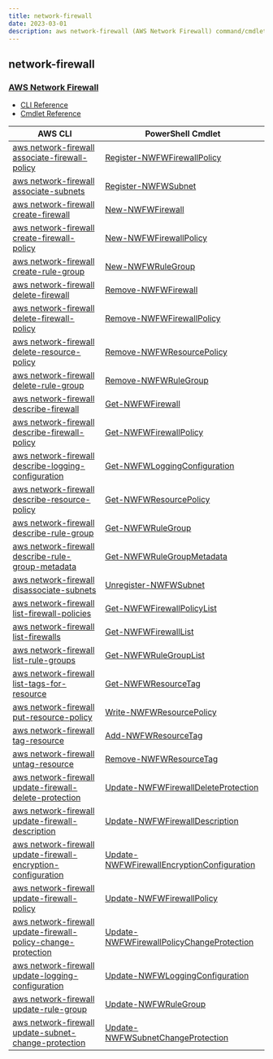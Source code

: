 ```yaml
---
title: network-firewall
date: 2023-03-01
description: aws network-firewall (AWS Network Firewall) command/cmdlet list.
---
```


## network-firewall

### [AWS Network Firewall](https://aws.amazon.com/network-firewall/)

* [CLI Reference](https://docs.aws.amazon.com/cli/latest/reference/network-firewall/index.html)
* [Cmdlet Reference](https://docs.aws.amazon.com/powershell/latest/reference/items/NetworkFirewall_cmdlets.html)

|AWS CLI|PowerShell Cmdlet|
|----|----|
|[aws network-firewall associate-firewall-policy](https://docs.aws.amazon.com/cli/latest/reference/network-firewall/associate-firewall-policy.html)|[Register-NWFWFirewallPolicy](https://docs.aws.amazon.com/powershell/latest/reference/items/Register-NWFWFirewallPolicy.html)|
|[aws network-firewall associate-subnets](https://docs.aws.amazon.com/cli/latest/reference/network-firewall/associate-subnets.html)|[Register-NWFWSubnet](https://docs.aws.amazon.com/powershell/latest/reference/items/Register-NWFWSubnet.html)|
|[aws network-firewall create-firewall](https://docs.aws.amazon.com/cli/latest/reference/network-firewall/create-firewall.html)|[New-NWFWFirewall](https://docs.aws.amazon.com/powershell/latest/reference/items/New-NWFWFirewall.html)|
|[aws network-firewall create-firewall-policy](https://docs.aws.amazon.com/cli/latest/reference/network-firewall/create-firewall-policy.html)|[New-NWFWFirewallPolicy](https://docs.aws.amazon.com/powershell/latest/reference/items/New-NWFWFirewallPolicy.html)|
|[aws network-firewall create-rule-group](https://docs.aws.amazon.com/cli/latest/reference/network-firewall/create-rule-group.html)|[New-NWFWRuleGroup](https://docs.aws.amazon.com/powershell/latest/reference/items/New-NWFWRuleGroup.html)|
|[aws network-firewall delete-firewall](https://docs.aws.amazon.com/cli/latest/reference/network-firewall/delete-firewall.html)|[Remove-NWFWFirewall](https://docs.aws.amazon.com/powershell/latest/reference/items/Remove-NWFWFirewall.html)|
|[aws network-firewall delete-firewall-policy](https://docs.aws.amazon.com/cli/latest/reference/network-firewall/delete-firewall-policy.html)|[Remove-NWFWFirewallPolicy](https://docs.aws.amazon.com/powershell/latest/reference/items/Remove-NWFWFirewallPolicy.html)|
|[aws network-firewall delete-resource-policy](https://docs.aws.amazon.com/cli/latest/reference/network-firewall/delete-resource-policy.html)|[Remove-NWFWResourcePolicy](https://docs.aws.amazon.com/powershell/latest/reference/items/Remove-NWFWResourcePolicy.html)|
|[aws network-firewall delete-rule-group](https://docs.aws.amazon.com/cli/latest/reference/network-firewall/delete-rule-group.html)|[Remove-NWFWRuleGroup](https://docs.aws.amazon.com/powershell/latest/reference/items/Remove-NWFWRuleGroup.html)|
|[aws network-firewall describe-firewall](https://docs.aws.amazon.com/cli/latest/reference/network-firewall/describe-firewall.html)|[Get-NWFWFirewall](https://docs.aws.amazon.com/powershell/latest/reference/items/Get-NWFWFirewall.html)|
|[aws network-firewall describe-firewall-policy](https://docs.aws.amazon.com/cli/latest/reference/network-firewall/describe-firewall-policy.html)|[Get-NWFWFirewallPolicy](https://docs.aws.amazon.com/powershell/latest/reference/items/Get-NWFWFirewallPolicy.html)|
|[aws network-firewall describe-logging-configuration](https://docs.aws.amazon.com/cli/latest/reference/network-firewall/describe-logging-configuration.html)|[Get-NWFWLoggingConfiguration](https://docs.aws.amazon.com/powershell/latest/reference/items/Get-NWFWLoggingConfiguration.html)|
|[aws network-firewall describe-resource-policy](https://docs.aws.amazon.com/cli/latest/reference/network-firewall/describe-resource-policy.html)|[Get-NWFWResourcePolicy](https://docs.aws.amazon.com/powershell/latest/reference/items/Get-NWFWResourcePolicy.html)|
|[aws network-firewall describe-rule-group](https://docs.aws.amazon.com/cli/latest/reference/network-firewall/describe-rule-group.html)|[Get-NWFWRuleGroup](https://docs.aws.amazon.com/powershell/latest/reference/items/Get-NWFWRuleGroup.html)|
|[aws network-firewall describe-rule-group-metadata](https://docs.aws.amazon.com/cli/latest/reference/network-firewall/describe-rule-group-metadata.html)|[Get-NWFWRuleGroupMetadata](https://docs.aws.amazon.com/powershell/latest/reference/items/Get-NWFWRuleGroupMetadata.html)|
|[aws network-firewall disassociate-subnets](https://docs.aws.amazon.com/cli/latest/reference/network-firewall/disassociate-subnets.html)|[Unregister-NWFWSubnet](https://docs.aws.amazon.com/powershell/latest/reference/items/Unregister-NWFWSubnet.html)|
|[aws network-firewall list-firewall-policies](https://docs.aws.amazon.com/cli/latest/reference/network-firewall/list-firewall-policies.html)|[Get-NWFWFirewallPolicyList](https://docs.aws.amazon.com/powershell/latest/reference/items/Get-NWFWFirewallPolicyList.html)|
|[aws network-firewall list-firewalls](https://docs.aws.amazon.com/cli/latest/reference/network-firewall/list-firewalls.html)|[Get-NWFWFirewallList](https://docs.aws.amazon.com/powershell/latest/reference/items/Get-NWFWFirewallList.html)|
|[aws network-firewall list-rule-groups](https://docs.aws.amazon.com/cli/latest/reference/network-firewall/list-rule-groups.html)|[Get-NWFWRuleGroupList](https://docs.aws.amazon.com/powershell/latest/reference/items/Get-NWFWRuleGroupList.html)|
|[aws network-firewall list-tags-for-resource](https://docs.aws.amazon.com/cli/latest/reference/network-firewall/list-tags-for-resource.html)|[Get-NWFWResourceTag](https://docs.aws.amazon.com/powershell/latest/reference/items/Get-NWFWResourceTag.html)|
|[aws network-firewall put-resource-policy](https://docs.aws.amazon.com/cli/latest/reference/network-firewall/put-resource-policy.html)|[Write-NWFWResourcePolicy](https://docs.aws.amazon.com/powershell/latest/reference/items/Write-NWFWResourcePolicy.html)|
|[aws network-firewall tag-resource](https://docs.aws.amazon.com/cli/latest/reference/network-firewall/tag-resource.html)|[Add-NWFWResourceTag](https://docs.aws.amazon.com/powershell/latest/reference/items/Add-NWFWResourceTag.html)|
|[aws network-firewall untag-resource](https://docs.aws.amazon.com/cli/latest/reference/network-firewall/untag-resource.html)|[Remove-NWFWResourceTag](https://docs.aws.amazon.com/powershell/latest/reference/items/Remove-NWFWResourceTag.html)|
|[aws network-firewall update-firewall-delete-protection](https://docs.aws.amazon.com/cli/latest/reference/network-firewall/update-firewall-delete-protection.html)|[Update-NWFWFirewallDeleteProtection](https://docs.aws.amazon.com/powershell/latest/reference/items/Update-NWFWFirewallDeleteProtection.html)|
|[aws network-firewall update-firewall-description](https://docs.aws.amazon.com/cli/latest/reference/network-firewall/update-firewall-description.html)|[Update-NWFWFirewallDescription](https://docs.aws.amazon.com/powershell/latest/reference/items/Update-NWFWFirewallDescription.html)|
|[aws network-firewall update-firewall-encryption-configuration](https://docs.aws.amazon.com/cli/latest/reference/network-firewall/update-firewall-encryption-configuration.html)|[Update-NWFWFirewallEncryptionConfiguration](https://docs.aws.amazon.com/powershell/latest/reference/items/Update-NWFWFirewallEncryptionConfiguration.html)|
|[aws network-firewall update-firewall-policy](https://docs.aws.amazon.com/cli/latest/reference/network-firewall/update-firewall-policy.html)|[Update-NWFWFirewallPolicy](https://docs.aws.amazon.com/powershell/latest/reference/items/Update-NWFWFirewallPolicy.html)|
|[aws network-firewall update-firewall-policy-change-protection](https://docs.aws.amazon.com/cli/latest/reference/network-firewall/update-firewall-policy-change-protection.html)|[Update-NWFWFirewallPolicyChangeProtection](https://docs.aws.amazon.com/powershell/latest/reference/items/Update-NWFWFirewallPolicyChangeProtection.html)|
|[aws network-firewall update-logging-configuration](https://docs.aws.amazon.com/cli/latest/reference/network-firewall/update-logging-configuration.html)|[Update-NWFWLoggingConfiguration](https://docs.aws.amazon.com/powershell/latest/reference/items/Update-NWFWLoggingConfiguration.html)|
|[aws network-firewall update-rule-group](https://docs.aws.amazon.com/cli/latest/reference/network-firewall/update-rule-group.html)|[Update-NWFWRuleGroup](https://docs.aws.amazon.com/powershell/latest/reference/items/Update-NWFWRuleGroup.html)|
|[aws network-firewall update-subnet-change-protection](https://docs.aws.amazon.com/cli/latest/reference/network-firewall/update-subnet-change-protection.html)|[Update-NWFWSubnetChangeProtection](https://docs.aws.amazon.com/powershell/latest/reference/items/Update-NWFWSubnetChangeProtection.html)|

